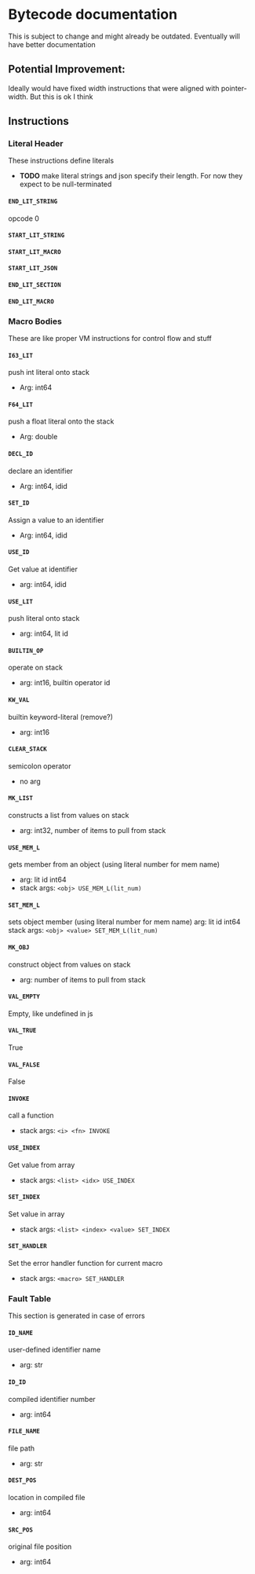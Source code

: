 # Bytecode documentation
This is subject to change and might already be outdated. Eventually will have better documentation

## Potential Improvement:
Ideally would have fixed width instructions that were aligned with pointer-width. But this is ok I think

## Instructions

### Literal Header
These instructions define literals
- **TODO** make literal strings and json specify their length. For now they expect to be null-terminated
#### `END_LIT_STRING`
opcode 0
#### `START_LIT_STRING`

#### `START_LIT_MACRO`

#### `START_LIT_JSON`

#### `END_LIT_SECTION`

#### `END_LIT_MACRO`

### Macro Bodies
These are like proper VM instructions for control flow and stuff

#### `I63_LIT` 
push int literal onto stack
- Arg: int64

#### `F64_LIT`
push a float literal onto the stack
- Arg: double

#### `DECL_ID`
declare an identifier
- Arg: int64, idid

#### `SET_ID`
Assign a value to an identifier
- Arg: int64, idid
  
#### `USE_ID`
Get value at identifier
- arg: int64, idid
  
#### `USE_LIT` 
push literal onto stack
- arg: int64, lit id
  
#### `BUILTIN_OP` 
operate on stack
- arg: int16, builtin operator id
  
#### `KW_VAL`
builtin keyword-literal (remove?)
- arg: int16
  
#### `CLEAR_STACK`
semicolon operator
- no arg
  
#### `MK_LIST`
constructs a list from values on stack
- arg: int32, number of items to pull from stack

#### `USE_MEM_L`
gets member from an object (using literal number for mem name)
- arg: lit id int64
- stack args: `<obj> USE_MEM_L(lit_num)`

#### `SET_MEM_L`
sets object member (using literal number for mem name)
arg: lit id int64
stack args: `<obj> <value> SET_MEM_L(lit_num)`

#### `MK_OBJ`
construct object from values on stack
- arg: number of items to pull from stack

#### `VAL_EMPTY`
Empty, like undefined in js
#### `VAL_TRUE`
True
#### `VAL_FALSE`
False

#### `INVOKE`
call a function
- stack args: `<i> <fn> INVOKE`

#### `USE_INDEX`
Get value from array
- stack args: `<list> <idx> USE_INDEX`

#### `SET_INDEX`
Set value in array
- stack args: `<list> <index> <value> SET_INDEX`

#### `SET_HANDLER`
Set the error handler function for current macro
- stack args: `<macro> SET_HANDLER`

### Fault Table
This section is generated in case of errors

#### `ID_NAME`
user-defined identifier name
- arg: str
  
#### `ID_ID`
compiled identifier number
- arg: int64
  
#### `FILE_NAME`
file path
- arg: str

#### `DEST_POS`
location in compiled file
- arg: int64

#### `SRC_POS`
original file position
- arg: int64